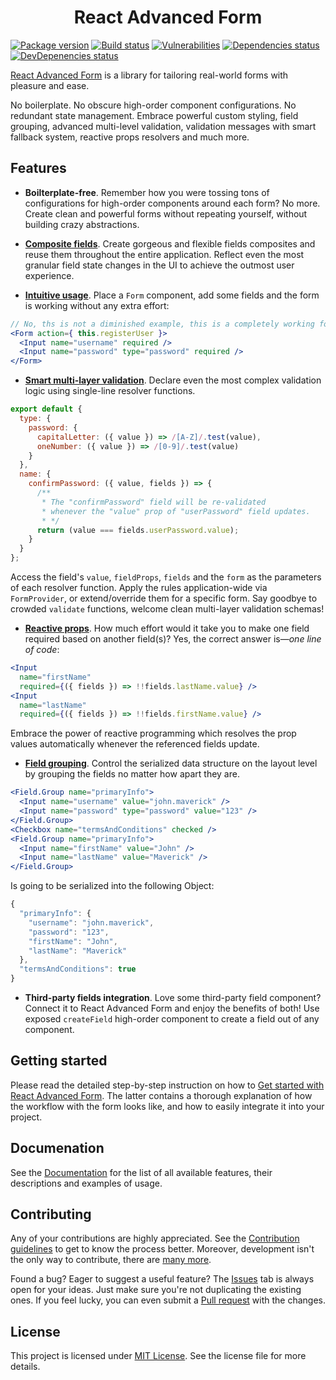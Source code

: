 <h1 align="center">React Advanced Form</h1>

[![Package version](https://img.shields.io/npm/v/react-advanced-form.svg)](https://www.npmjs.com/package/react-advanced-form) [![Build status](https://img.shields.io/circleci/project/github/kettanaito/react-advanced-form/master.svg)](https://circleci.com/gh/kettanaito/react-advanced-form) [![Vulnerabilities](https://snyk.io/test/github/kettanaito/react-advanced-form/badge.svg)](https://snyk.io/test/github/kettanaito/react-advanced-form) [![Dependencies status](https://img.shields.io/david/kettanaito/react-advanced-form.svg)](https://david-dm.org/kettanaito/react-advanced-form) [![DevDepenencies status](https://img.shields.io/david/dev/kettanaito/react-advanced-form.svg)](https://david-dm.org/kettanaito/react-advanced-form?type=dev)

[React Advanced Form](https://github.com/kettanaito/react-advanced-form) is a library for tailoring real-world forms with pleasure and ease.

No boilerplate. No obscure high-order component configurations. No redundant state management. Embrace powerful custom styling, field grouping, advanced multi-level validation, validation messages with smart fallback system, reactive props resolvers and much more.

## Features
* **Boilterplate-free**. Remember how you were tossing tons of configurations for high-order components around each form? No more. Create clean and powerful forms without repeating yourself, without building crazy abstractions.

* [**Composite fields**](https://kettanaito.gitbooks.io/react-advanced-form/getting-started/creating-fields.html). Create gorgeous and flexible fields composites and reuse them throughout the entire application. Reflect even the most granular field state changes in the UI to achieve the outmost user experience.

* [**Intuitive usage**](https://kettanaito.gitbooks.io/react-advanced-form/getting-started/creating-form.html). Place a `Form` component, add some fields and the form is working without any extra effort:
```jsx
// No, ths is not a diminished example, this is a completely working form!
<Form action={ this.registerUser }>
  <Input name="username" required />
  <Input name="password" type="password" required />
</Form>
```

* [**Smart multi-layer validation**](https://kettanaito.gitbooks.io/react-advanced-form/validation/logic.html). Declare even the most complex validation logic using single-line resolver functions.

```js
export default {
  type: {
    password: {
      capitalLetter: ({ value }) => /[A-Z]/.test(value),
      oneNumber: ({ value }) => /[0-9]/.test(value)
    }
  },
  name: {
    confirmPassword: ({ value, fields }) => {
      /**
       * The "confirmPassword" field will be re-validated
       * whenever the "value" prop of "userPassword" field updates.
       * */
      return (value === fields.userPassword.value);
    }
  }
};
```

Access the field's `value`, `fieldProps`, `fields` and the `form` as the parameters of each resolver function. Apply the rules application-wide via `FormProvider`, or extend/override them for a specific form. Say goodbye to crowded `validate` functions, welcome clean multi-layer validation schemas!

* [**Reactive props**](https://kettanaito.gitbooks.io/react-advanced-form/architecture/reactive-props.html). How much effort would it take you to make one field required based on another field(s)? Yes, the correct answer is—*one line of code*:
```jsx
<Input
  name="firstName"
  required={({ fields }) => !!fields.lastName.value} />
<Input
  name="lastName"
  required={({ fields }) => !!fields.firstName.value} />
```

Embrace the power of reactive programming which resolves the prop values automatically whenever the referenced fields update.

* [**Field grouping**](https://kettanaito.gitbooks.io/react-advanced-form/components/Field.Group.html). Control the serialized data structure on the layout level by grouping the fields no matter how apart they are.
```jsx
<Field.Group name="primaryInfo">
  <Input name="username" value="john.maverick" />
  <Input name="password" type="password" value="123" />
</Field.Group>
<Checkbox name="termsAndConditions" checked />
<Field.Group name="primaryInfo">
  <Input name="firstName" value="John" />
  <Input name="lastName" value="Maverick" />
</Field.Group>
```

Is going to be serialized into the following Object:

```js
{
  "primaryInfo": {
    "username": "john.maverick",
    "password": "123",
    "firstName": "John",
    "lastName": "Maverick"
  },
  "termsAndConditions": true
}
```

* **Third-party fields integration**. Love some third-party field component? Connect it to React Advanced Form and enjoy the benefits of both! Use exposed `createField` high-order component to create a field out of any component.

## Getting started
Please read the detailed step-by-step instruction on how to [Get started with React Advanced Form](https://kettanaito.gitbooks.io/react-advanced-form/getting-started/installation.html). The latter contains a thorough explanation of how the workflow with the form looks like, and how to easily integrate it into your project.

## Documenation
See the [Documentation](https://kettanaito.gitbooks.io/react-advanced-form) for the list of all available features, their descriptions and examples of usage.

## Contributing
Any of your contributions are highly appreciated. See the [Contribution guidelines](https://kettanaito.gitbooks.io/react-advanced-form/CONTRIBUTING.html) to get to know the process better. Moreover, development isn't the only way to contribute, there are [many more](https://kettanaito.gitbooks.io/react-advanced-form/CONTRIBUTING.html#other-contributions).

Found a bug? Eager to suggest a useful feature? The [Issues](https://github.com/kettanaito/react-advanced-form/issues) tab is always open for your ideas. Just make sure you're not duplicating the existing ones. If you feel lucky, you can even submit a [Pull request](https://github.com/kettanaito/react-advanced-form/pulls) with the changes.

## License
This project is licensed under [MIT License](https://github.com/kettanaito/react-advanced-form/blob/master/LICENSE.md). See the license file for more details.
